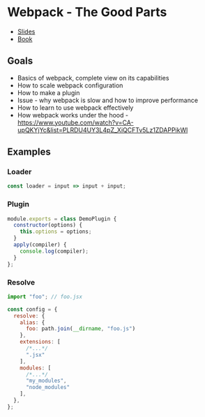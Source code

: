 # Webpack - The Good Parts

* [Slides](https://presentations.survivejs.com/webpack-the-good-parts/)
* [Book](https://survivejs.com/webpack/)

## Goals

* Basics of webpack, complete view on its capabilities
* How to scale webpack configuration
* How to make a plugin
* Issue - why webpack is slow and how to improve performance
* How to learn to use webpack effectively
* How webpack works under the hood - https://www.youtube.com/watch?v=CA-upQKYjYc&list=PLRDU4UY3L4pZ_XiQCFTv5Lz1ZDAPPikWl

## Examples

### Loader

```javascript
const loader = input => input + input;
```

### Plugin

```javascript
module.exports = class DemoPlugin {
  constructor(options) {
    this.options = options;
  }
  apply(compiler) {
    console.log(compiler);
  }
};
```

### Resolve

```javascript
import "foo"; // foo.jsx
```

```javascript
const config = {
  resolve: {
    alias: {
      foo: path.join(__dirname, "foo.js")
    },
    extensions: [
      /*...*/
      ".jsx"
    ],
    modules: [
      /*...*/
      "my_modules",
      "node_modules"
    ],
  },
};
```
